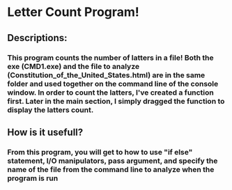 # Letter Count Program!
## Descriptions:
### This program counts the number of latters in a file! Both the exe (CMD1.exe) and the file to analyze (Constitution_of_the_United_States.html) are in the same folder and used together on the command line of the console window. In order to count the latters, I've created a function first. Later in the main section, I simply dragged the function to display the latters count. 
## How is it usefull?
### From this program, you will get to how to use "if else" statement, I/O manipulators, pass argument, and specify the name of the file from the command line to analyze when the program is run
